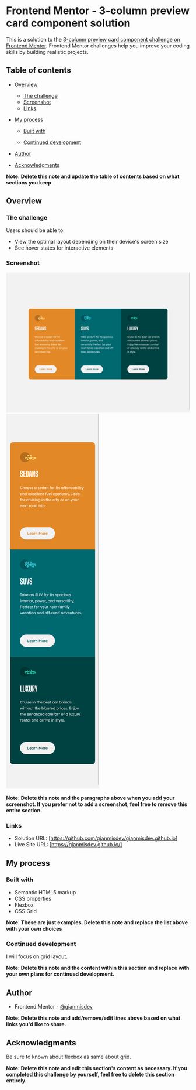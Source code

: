 # Frontend Mentor - 3-column preview card component solution

This is a solution to the [3-column preview card component challenge on Frontend Mentor](https://www.frontendmentor.io/challenges/3column-preview-card-component-pH92eAR2-). Frontend Mentor challenges help you improve your coding skills by building realistic projects. 

## Table of contents

- [Overview](#overview)
  - [The challenge](#the-challenge)
  - [Screenshot](#screenshot)
  - [Links](#links)
- [My process](#my-process)
  - [Built with](#built-with)
  
  - [Continued development](#continued-development)
  
- [Author](#author)
- [Acknowledgments](#acknowledgments)

**Note: Delete this note and update the table of contents based on what sections you keep.**

## Overview

### The challenge

Users should be able to:

- View the optimal layout depending on their device's screen size
- See hover states for interactive elements

### Screenshot

![](./images/Screen%20Shot-desktop.png)
![](./images/Screen%20Shot-mobile.png)


**Note: Delete this note and the paragraphs above when you add your screenshot. If you prefer not to add a screenshot, feel free to remove this entire section.**

### Links

- Solution URL: [https://github.com/gianmisdev/gianmisdev.github.io]
- Live Site URL: [https://gianmisdev.github.io/]

## My process

### Built with

- Semantic HTML5 markup
- CSS properties
- Flexbox
- CSS Grid


**Note: These are just examples. Delete this note and replace the list above with your own choices**


### Continued development

I will focus on grid layout.

**Note: Delete this note and the content within this section and replace with your own plans for continued development.**



## Author

- Frontend Mentor - [@gianmisdev](https://www.frontendmentor.io/profile/gianmisdev)

**Note: Delete this note and add/remove/edit lines above based on what links you'd like to share.**

## Acknowledgments

Be sure to known about flexbox as same about grid.

**Note: Delete this note and edit this section's content as necessary. If you completed this challenge by yourself, feel free to delete this section entirely.**
